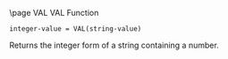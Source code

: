 \page VAL VAL Function
```basic
integer-value = VAL(string-value)
```
Returns the integer form of a string containing a number.

